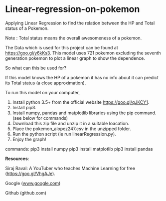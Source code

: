 # Linear-regression-on-pokemon
Applying Linear Regression to find the relation between the HP and Total status of a Pokemon.

Note : Total status means the overall awesomeness of a pokemon.

The Data which is used for this project can be found at https://goo.gl/y6kKs3. This model uses 721 pokemon excluding the seventh generation pokemon to plot a linear graph to show the dependence.

So what can this be used for?

If this model knows the HP of a pokemon it has no info about it can predict its Total status (a close approximation).


To run this model on your computer, 

1. Install python 3.5+ from the official website https://goo.gl/qJKCY1.
2. Install pip3.
3. Install numpy, pandas and matplotlib libraries using the pip command.(see below for commands)
4. Download this zip file and unzip it in a suitable loacation.
5. Place the pokemon_alopez247.csv in the unzipped folder.
6. Run the python script (ie run linearRegression.py).
7. Enjoy the graph!

commands:
pip3 install numpy
pip3 install matplotlib
pip3 install pandas

**Resources**:

Siraj Raval:
A YouTuber who teaches Machine Learning for free (https://goo.gl/VhgAJe).

Google  (www.google.com)

Github  (github.com)

